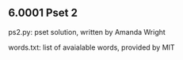 ## 6.0001 Pset 2

ps2.py: pset solution, written by Amanda Wright

words.txt: list of avaialable words, provided by MIT
